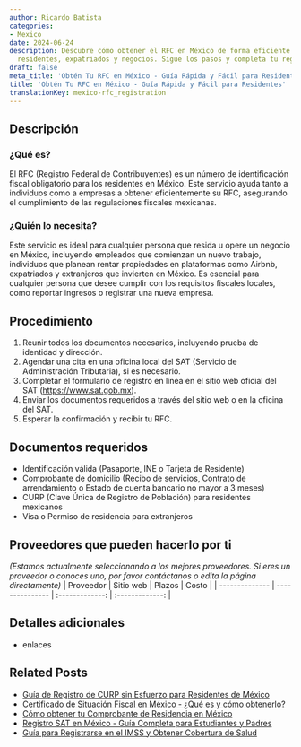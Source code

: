 ```yaml
---
author: Ricardo Batista
categories:
- Mexico
date: 2024-06-24
description: Descubre cómo obtener el RFC en México de forma eficiente. Ideal para
  residentes, expatriados y negocios. Sigue los pasos y completa tu registro hoy mismo.
draft: false
meta_title: 'Obtén Tu RFC en México - Guía Rápida y Fácil para Residentes'
title: 'Obtén Tu RFC en México - Guía Rápida y Fácil para Residentes'
translationKey: mexico-rfc_registration
---
```



## Descripción
### ¿Qué es?
El RFC (Registro Federal de Contribuyentes) es un número de identificación fiscal obligatorio para los residentes en México. Este servicio ayuda tanto a individuos como a empresas a obtener eficientemente su RFC, asegurando el cumplimiento de las regulaciones fiscales mexicanas.

### ¿Quién lo necesita?
Este servicio es ideal para cualquier persona que resida u opere un negocio en México, incluyendo empleados que comienzan un nuevo trabajo, individuos que planean rentar propiedades en plataformas como Airbnb, expatriados y extranjeros que invierten en México. Es esencial para cualquier persona que desee cumplir con los requisitos fiscales locales, como reportar ingresos o registrar una nueva empresa.

## Procedimiento

1. Reunir todos los documentos necesarios, incluyendo prueba de identidad y dirección.
2. Agendar una cita en una oficina local del SAT (Servicio de Administración Tributaria), si es necesario.
3. Completar el formulario de registro en línea en el sitio web oficial del SAT (https://www.sat.gob.mx).
4. Enviar los documentos requeridos a través del sitio web o en la oficina del SAT.
5. Esperar la confirmación y recibir tu RFC.

## Documentos requeridos

- Identificación válida (Pasaporte, INE o Tarjeta de Residente)
- Comprobante de domicilio (Recibo de servicios, Contrato de arrendamiento o Estado de cuenta bancario no mayor a 3 meses)
- CURP (Clave Única de Registro de Población) para residentes mexicanos
- Visa o Permiso de residencia para extranjeros

## Proveedores que pueden hacerlo por ti
_(Estamos actualmente seleccionando a los mejores proveedores. Si eres un proveedor o conoces uno, por favor contáctanos o edita la página directamente)_
| Proveedor      |     Sitio web    |     Plazos       |      Costo      |
| -------------- | --------------- |  :-------------: | :-------------: |

## Detalles adicionales

- enlaces
## Related Posts

- [Guía de Registro de CURP sin Esfuerzo para Residentes de México](https://tramitit.com/es/guides/mexico/registro_curp/)
- [Certificado de Situación Fiscal en México - ¿Qué es y cómo obtenerlo?](https://tramitit.com/es/guides/mexico/constancia_de_situación_fiscal/)
- [Cómo obtener tu Comprobante de Residencia en México](https://tramitit.com/es/guides/mexico/carta_de_residencia/)
- [Registro SAT en México - Guía Completa para Estudiantes y Padres](https://tramitit.com/es/guides/mexico/inscripción_al_sat/)
- [Guía para Registrarse en el IMSS y Obtener Cobertura de Salud](https://tramitit.com/es/guides/mexico/inscripción_al_imss/)